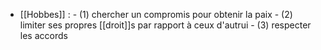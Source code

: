- [[Hobbes]] : 
      - (1) chercher un compromis pour obtenir la paix
      - (2) limiter ses propres [[droit]]s par rapport à ceux d'autrui
      - (3) respecter les accords